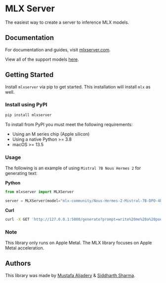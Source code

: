 # MLX Server

The easiest way to create a server to inference MLX models.

## Documentation

For documentation and guides, visit [mlxserver.com](https://mlxserver.com).

View all of the support models [here](https://huggingface.co/mlx-community).

## Getting Started

Install `mlxserver` via pip to get started. This installation will install `mlx` as well.

### Install using PyPI

```bash copy
pip install mlxserver
```

To install from PyPI you must meet the following requirements:

- Using an M series chip (Apple silicon)
- Using a native Python >= 3.8
- macOS >= 13.5

### Usage

The following is an example of using `Mistral 7B Nous Hermes 2` for generating text:

**Python**

```python copy
from mlxserver import MLXServer

server = MLXServer(model="mlx-community/Nous-Hermes-2-Mistral-7B-DPO-4bit-MLX")
```

**Curl**

```bash copy
curl -X GET 'http://127.0.0.1:5000/generate?prompt=write%20me%20a%20poem%20about%the%20ocean&stream=true'
```

### Note

This library only runs on Apple Metal. The MLX library focuses on Apple Metal acceleration.

## Authors

This library was made by [Mustafa Aljadery](https://www.maxaljadery.com/) & [Siddharth Sharma](https://stanford.edu/~sidshr/).
